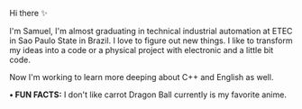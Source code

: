 Hi there ✨

I'm Samuel, I'm almost graduating in technical industrial automation at ETEC in Sao Paulo State in Brazil. I love to figure out new things. I like to transform my ideas into a code or a physical project with electronic and a little bit code.

Now I'm working to learn more deeping about C++ and English as well.

**• FUN FACTS:** 
I don't like carrot
Dragon Ball currently is my favorite anime.
